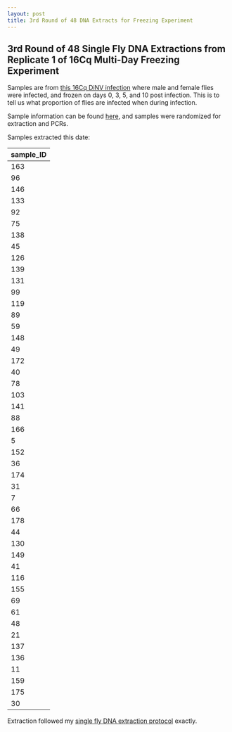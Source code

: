 ```yaml
---
layout: post
title: 3rd Round of 48 DNA Extracts for Freezing Experiment 
---
```


## 3rd Round of 48 Single Fly DNA Extractions from Replicate 1 of 16Cq Multi-Day Freezing Experiment 

Samples are from [this 16Cq DiNV infection](https://meschedl.github.io/Unckless-Lab-Notebook-Maggie/2023/05/24/16Cq-freezing-exp.html) where male and female flies were infected, and frozen on days 0, 3, 5, and 10 post infection. This is to tell us what proportion of flies are infected when during infection. 

Sample information can be found [here](https://docs.google.com/spreadsheets/d/1a0DyxHrYie6XQzd8wdEeOkemMl94IrNcSeTQ3W0gr8A/edit#gid=0), and samples were randomized for extraction and PCRs. 

Samples extracted this date:

| sample_ID |
|-----------|
| 163 |
| 96  |
| 146 |
| 133 |
| 92  |
| 75  |
| 138 |
| 45  |
| 126 |
| 139 |
| 131 |
| 99  |
| 119 |
| 89  |
| 59  |
| 148 |
| 49  |
| 172 |
| 40  |
| 78  |
| 103 |
| 141 |
| 88  |
| 166 |
| 5   |
| 152 |
| 36  |
| 174 |
| 31  |
| 7   |
| 66  |
| 178 |
| 44  |
| 130 |
| 149 |
| 41  |
| 116 |
| 155 |
| 69  |
| 61  |
| 48  |
| 21  |
| 137 |
| 136 |
| 11  |
| 159 |
| 175 |
| 30  |

Extraction followed my [single fly DNA extraction protocol](https://github.com/meschedl/Unckless_Lab_Resources/blob/main/protocols/single_fly_DNA_extraction.md) exactly.